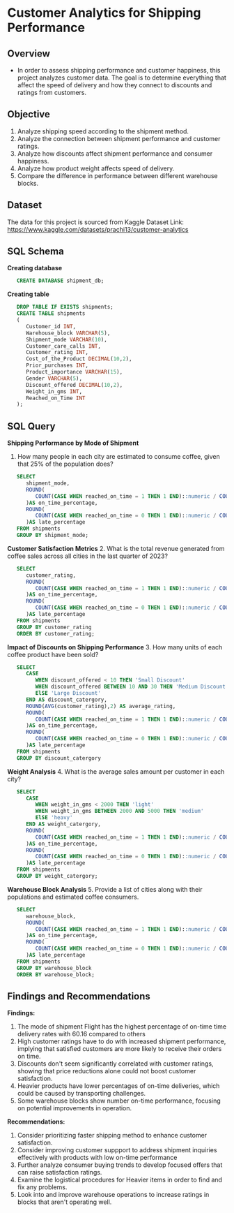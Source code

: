 # Customer Analytics for Shipping Performance


## Overview
- In order to assess shipping performance and customer happiness, this project analyzes customer data. The goal is to determine everything that affect the speed of delivery and how they connect to discounts and ratings from customers.

## Objective
1. Analyze shipping speed according to the shipment method.
2. Analyze the connection between shipment performance and customer ratings.
3. Analyze how discounts affect shipment performance and consumer happiness.
4. Analyze how product weight affects speed of delivery.
5. Compare the difference in performance between different warehouse blocks.

## Dataset
The data for this project is sourced from Kaggle
Dataset Link: https://www.kaggle.com/datasets/prachi13/customer-analytics

<!-- 
## picture
   ![]link -->
## SQL Schema
**Creating database** 
```SQL
   CREATE DATABASE shipment_db;

```

**Creating table** 
```SQL
   DROP TABLE IF EXISTS shipments;
   CREATE TABLE shipments
   (
      Customer_id INT,
      Warehouse_block VARCHAR(5),
      Shipment_mode VARCHAR(10),
      Customer_care_calls INT,
      Customer_rating INT,
      Cost_of_the_Product DECIMAL(10,2),
      Prior_purchases INT,
      Product_importance VARCHAR(15),
      Gender VARCHAR(5),
      Discount_offered DECIMAL(10,2),
      Weight_in_gms INT,
      Reached_on_Time INT
   );
```


## SQL Query

**Shipping Performance by Mode of Shipment** 
1. How many people in each city are estimated to consume coffee, given that 25% of the population does?
```SQL
   SELECT
      shipment_mode,
      ROUND(
         COUNT(CASE WHEN reached_on_time = 1 THEN 1 END)::numeric / COUNT(*) * 100, 2
      )AS on_time_percentage,
      ROUND(
         COUNT(CASE WHEN reached_on_time = 0 THEN 1 END)::numeric / COUNT(*) * 100, 2
      )AS late_percentage
   FROM shipments
   GROUP BY shipment_mode;
```


**Customer Satisfaction Metrics** 
2. What is the total revenue generated from coffee sales across all cities in the last quarter of 2023?
```SQL
   SELECT 
      customer_rating,
      ROUND(
         COUNT(CASE WHEN reached_on_time = 1 THEN 1 END)::numeric / COUNT(*) * 100, 2
      )AS on_time_percentage,
      ROUND(
         COUNT(CASE WHEN reached_on_time = 0 THEN 1 END)::numeric / COUNT(*) * 100, 2
      )AS late_percentage
   FROM shipments
   GROUP BY customer_rating
   ORDER BY customer_rating;
```


**Impact of Discounts on Shipping Performance**
3. How many units of each coffee product have been sold?
```SQL
   SELECT 
      CASE 
         WHEN discount_offered < 10 THEN 'Small Discount'
         WHEN discount_offered BETWEEN 10 AND 30 THEN 'Medium Discount'
         ElSE 'Large Discount'
      END AS discount_catergory,
      ROUND(AVG(customer_rating),2) AS average_rating,
      ROUND(
         COUNT(CASE WHEN reached_on_time = 1 THEN 1 END)::numeric / COUNT(*) * 100, 2
      )AS on_time_percentage,
      ROUND(
         COUNT(CASE WHEN reached_on_time = 0 THEN 1 END)::numeric / COUNT(*) * 100, 2
      )AS late_percentage
   FROM shipments
   GROUP BY discount_catergory
```


**Weight Analysis**
4. What is the average sales amount per customer in each city?
```SQL
   SELECT 
      CASE 
         WHEN weight_in_gms < 2000 THEN 'light'
         WHEN weight_in_gms BETWEEN 2000 AND 5000 THEN 'medium'
         ElSE 'heavy'
      END AS weight_catergory,
      ROUND(
         COUNT(CASE WHEN reached_on_time = 1 THEN 1 END)::numeric / COUNT(*) * 100, 2
      )AS on_time_percentage,
      ROUND(
         COUNT(CASE WHEN reached_on_time = 0 THEN 1 END)::numeric / COUNT(*) * 100, 2
      )AS late_percentage
   FROM shipments
   GROUP BY weight_catergory; 
```


**Warehouse Block Analysis**
5. Provide a list of cities along with their populations and estimated coffee consumers.
```SQL
   SELECT 
      warehouse_block,
      ROUND(
         COUNT(CASE WHEN reached_on_time = 1 THEN 1 END)::numeric / COUNT(*) * 100, 2
      )AS on_time_percentage,
      ROUND(
         COUNT(CASE WHEN reached_on_time = 0 THEN 1 END)::numeric / COUNT(*) * 100, 2
      )AS late_percentage
   FROM shipments
   GROUP BY warehouse_block
   ORDER BY warehouse_block;
```

## Findings and Recommendations

**Findings:**  
1. The mode of shipment Flight has the highest percentage of on-time time delivery rates with 60.16 compared to others
2. High customer ratings have to do with increased shipment performance, implying that satisfied customers are more likely to receive their orders on time.
3. Discounts don't seem significantly correlated with customer ratings, showing that price reductions alone could not boost customer satisfaction.
4. Heavier products have lower percentages of on-time deliveries, which could be caused by transporting challenges.
5. Some warehouse blocks show number on-time performance, focusing on potential improvements in operation.

**Recommendations:**  
1. Consider prioritizing faster shipping method to enhance customer satisfaction.
2. Consider improving customer suppport to address shipment inquiries effectively with products with low on-time performance
3. Further analyze consumer buying trends to develop focused offers that can raise satisfaction ratings.
4. Examine the logistical procedures for Heavier items in order to find and fix any problems.
5. Look into and improve warehouse operations to increase ratings in blocks that aren't operating well.


